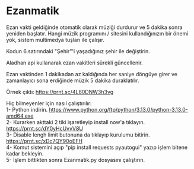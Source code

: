 # Ezanmatik
Ezan vakti geldiğinde otomatik olarak müziği durdurur ve 5 dakika sonra yeniden başlatır.
Hangi müzik programını / sitesini kullandığınızın bir önemi yok, sistem multimedya tuşları ile çalışır.

Kodun 6.satırındaki "Şehir"'i yaşadığınız şehir ile değiştirin.

Aladhan api kullanarak ezan vakitleri sürekli güncellenir.

Ezan vaktinden 1 dakikadan az kaldığında her saniye döngüye girer ve zamanlayıcı sona erdiğinde müzik 5 dakika duraklatılır.

Örnek çıktı:   https://prnt.sc/4L80DNW3h3vg

Hiç bilmeyenler için nasıl çalıştırılır:  
1- Python indirin. https://www.python.org/ftp/python/3.13.0/python-3.13.0-amd64.exe  
2- Kurarken akttaki 2 tiki işaretleyip install now'a tıklayın. https://prnt.sc/dY0yHcUvvV8U  
3- Disable lengh limit butonuna da tıklayıp kurulumu bitirin. https://prnt.sc/xDc7QY90oEFH  
4- Komut sistemini açıp "pip install requests pyautogui" yazıp işlem bitene kadar bekleyin.  
5- İşlem bittikten sonra Ezanmatik.py dosyasını çalıştırın.  
